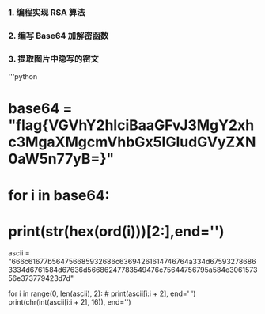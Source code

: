 ### 1. 编程实现 RSA 算法 

### 2. 编写 Base64 加解密函数 

### 3. 提取图片中隐写的密文

'''python
# base64 = "flag{VGVhY2hlciBaaGFvJ3MgY2xhc3MgaXMgcmVhbGx5IGludGVyZXN0aW5n77yB=}"
#
# for i in base64:
#     print(str(hex(ord(i)))[2:],end='')

ascii = "666c61677b564756685932686c63694261614746764a334d675932786863334d6761584d67636d56686247783549476c75644756795a584e306157356e373779423d7d"

for i in range(0, len(ascii), 2):
    # print(ascii[i:i + 2], end=' ')
    print(chr(int(ascii[i:i + 2], 16)), end='')